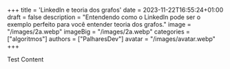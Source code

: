 +++
title = 'LinkedIn e teoria dos grafos'
date = 2023-11-22T16:55:24+01:00
draft = false
description = "Entendendo como o LinkedIn pode ser o exemplo perfeito para você entender teoria dos grafos."
image = "/images/2a.webp"
imageBig = "/images/2a.webp"
categories = ["algoritmos"]
authors = ["PalharesDev"]
avatar = "/images/avatar.webp"
+++

Test Content